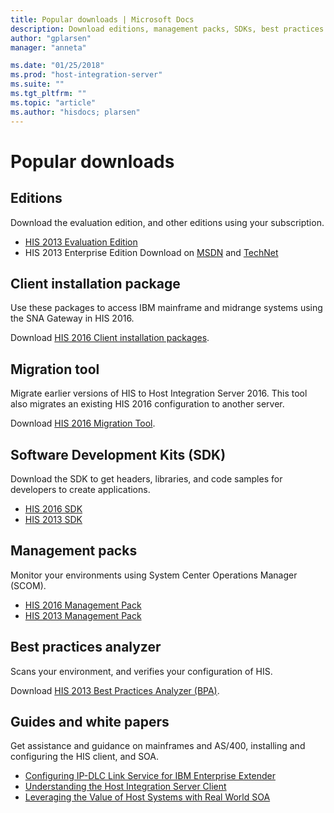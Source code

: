 ```yaml
---
title: Popular downloads | Microsoft Docs
description: Download editions, management packs, SDKs, best practices analyzer, migration tool, client installation packages, and whitepapers for HIS 2016 and HIS 2013
author: "gplarsen"
manager: "anneta"

ms.date: "01/25/2018"
ms.prod: "host-integration-server"
ms.suite: ""
ms.tgt_pltfrm: ""
ms.topic: "article"
ms.author: "hisdocs; plarsen"
---
```


# Popular downloads

## Editions

Download the evaluation edition, and other editions using your subscription.

- [HIS 2013 Evaluation Edition](https://www.microsoft.com/download/details.aspx?id=39950)
- HIS 2013 Enterprise Edition Download on [MSDN](https://msdn.microsoft.com/subscriptions/downloads/) and [TechNet](https://technet.microsoft.com/subscriptions/downloads/)

## Client installation package

Use these packages to access IBM mainframe and midrange systems using the SNA Gateway in HIS 2016.

Download [HIS 2016 Client installation packages](https://www.microsoft.com/download/details.aspx?id=54687).

## Migration tool

Migrate earlier versions of HIS to Host Integration Server 2016. This tool also migrates an existing HIS 2016 configuration to another server. 

Download [HIS 2016 Migration Tool](https://www.microsoft.com/download/details.aspx?id=54950).

## Software Development Kits (SDK)

Download the SDK to get headers, libraries, and code samples for developers to create applications.

- [HIS 2016 SDK](https://aka.ms/his2016sdk)
- [HIS 2013 SDK](https://www.microsoft.com/download/details.aspx?id=41557)

## Management packs

Monitor your environments using System Center Operations Manager (SCOM).

- [HIS 2016 Management Pack](http://www.microsoft.com/download/details.aspx?id=55030)
- [HIS 2013 Management Pack](https://www.microsoft.com/download/details.aspx?id=39978)

## Best practices analyzer

Scans your environment, and verifies your configuration of HIS. 

Download [HIS 2013 Best Practices Analyzer (BPA)](https://www.microsoft.com/download/details.aspx?id=40325).

## Guides and white papers

Get assistance and guidance on mainframes and AS/400, installing and configuring the HIS client, and SOA. 

- [Configuring IP-DLC Link Service for IBM Enterprise Extender](https://www.microsoft.com/download/details.aspx?id=17441)
- [Understanding the Host Integration Server Client](https://www.microsoft.com/download/details.aspx?id=15069)
- [Leveraging the Value of Host Systems with Real World SOA](https://www.microsoft.com/download/details.aspx?id=20799)
